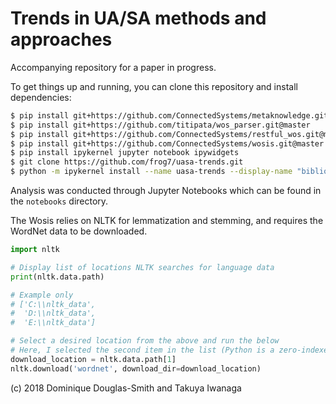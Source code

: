# Trends in UA/SA methods and approaches

Accompanying repository for a paper in progress.

To get things up and running, you can clone this repository and install dependencies:

```bash
$ pip install git+https://github.com/ConnectedSystems/metaknowledge.git@add-collections
$ pip install git+https://github.com/titipata/wos_parser.git@master
$ pip install git+https://github.com/ConnectedSystems/restful_wos.git@master
$ pip install git+https://github.com/ConnectedSystems/wosis.git@master
$ pip install ipykernel jupyter notebook ipywidgets
$ git clone https://github.com/frog7/uasa-trends.git
$ python -m ipykernel install --name uasa-trends --display-name "biblio"
```

Analysis was conducted through Jupyter Notebooks which can be found in the `notebooks` directory.

The Wosis relies on NLTK for lemmatization and stemming, and requires the WordNet data to be downloaded.

```python
import nltk

# Display list of locations NLTK searches for language data
print(nltk.data.path)

# Example only
# ['C:\\nltk_data',
#  'D:\\nltk_data',
#  'E:\\nltk_data']

# Select a desired location from the above and run the below
# Here, I selected the second item in the list (Python is a zero-indexed language)
download_location = nltk.data.path[1]
nltk.download('wordnet', download_dir=download_location)
```


(c) 2018 Dominique Douglas-Smith and Takuya Iwanaga